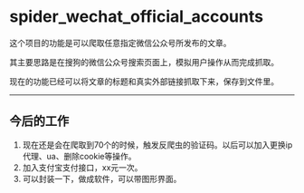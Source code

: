 # spider_wechat_official_accounts

这个项目的功能是可以爬取任意指定微信公众号所发布的文章。

其主要思路是在搜狗的微信公众号搜索页面上，模拟用户操作从而完成抓取。

现在的功能已经可以将文章的标题和真实外部链接抓取下来，保存到文件里。

----------------------------------------------------------------

## 今后的工作

1. 现在还是会在爬取到70个的时候，触发反爬虫的验证码。以后可以加入更换ip代理、ua、删除cookie等操作。
2. 加入支付宝支付接口，xx元一次。
3. 可以封装一下，做成软件，可以带图形界面。
